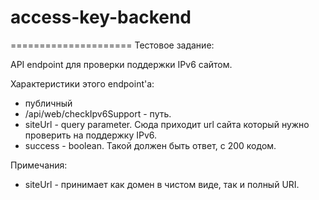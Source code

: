 # access-key-backend
=====================
Тестовое задание:

API endpoint для проверки поддержки IPv6 сайтом.

Характеристики этого endpoint'a:
 - публичный
 - /api/web/checkIpv6Support - путь.
 - siteUrl - query parameter. Сюда приходит url сайта который нужно проверить на поддержку IPv6.
 - success - boolean. Такой должен быть ответ, с 200 кодом.

Примечания:
 - siteUrl - принимает как домен в чистом виде, так и полный URI.
